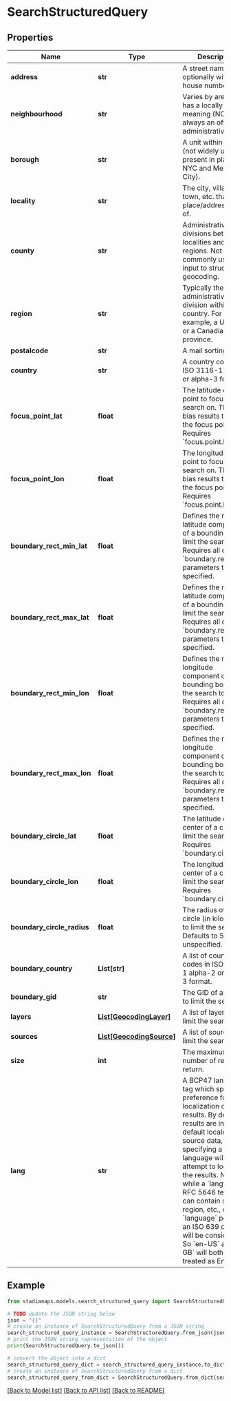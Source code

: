 # SearchStructuredQuery


## Properties

Name | Type | Description | Notes
------------ | ------------- | ------------- | -------------
**address** | **str** | A street name, optionally with a house number. | [optional] 
**neighbourhood** | **str** | Varies by area, but has a locally specific meaning (NOT always an official administrative unit). | [optional] 
**borough** | **str** | A unit within a city (not widely used, but present in places like NYC and Mexico City). | [optional] 
**locality** | **str** | The city, village, town, etc. that the place/address is part of. | [optional] 
**county** | **str** | Administrative divisions between localities and regions. Not commonly used as input to structured geocoding. | [optional] 
**region** | **str** | Typically the first administrative division within a country. For example, a US state or a Canadian province. | [optional] 
**postalcode** | **str** | A mail sorting code. | [optional] 
**country** | **str** | A country code in ISO 3116-1 alpha-2 or alpha-3 format. | [optional] 
**focus_point_lat** | **float** | The latitude of the point to focus the search on. This will bias results toward the focus point. Requires &#x60;focus.point.lon&#x60;. | [optional] 
**focus_point_lon** | **float** | The longitude of the point to focus the search on. This will bias results toward the focus point. Requires &#x60;focus.point.lat&#x60;. | [optional] 
**boundary_rect_min_lat** | **float** | Defines the min latitude component of a bounding box to limit the search to. Requires all other &#x60;boundary.rect&#x60; parameters to be specified. | [optional] 
**boundary_rect_max_lat** | **float** | Defines the max latitude component of a bounding box to limit the search to. Requires all other &#x60;boundary.rect&#x60; parameters to be specified. | [optional] 
**boundary_rect_min_lon** | **float** | Defines the min longitude component of a bounding box to limit the search to. Requires all other &#x60;boundary.rect&#x60; parameters to be specified. | [optional] 
**boundary_rect_max_lon** | **float** | Defines the max longitude component of a bounding box to limit the search to. Requires all other &#x60;boundary.rect&#x60; parameters to be specified. | [optional] 
**boundary_circle_lat** | **float** | The latitude of the center of a circle to limit the search to. Requires &#x60;boundary.circle.lon&#x60;. | [optional] 
**boundary_circle_lon** | **float** | The longitude of the center of a circle to limit the search to. Requires &#x60;boundary.circle.lat&#x60;. | [optional] 
**boundary_circle_radius** | **float** | The radius of the circle (in kilometers) to limit the search to. Defaults to 50km if unspecified. | [optional] 
**boundary_country** | **List[str]** | A list of country codes in ISO 3116-1 alpha-2 or alpha-3 format. | [optional] 
**boundary_gid** | **str** | The GID of an area to limit the search to. | [optional] 
**layers** | [**List[GeocodingLayer]**](GeocodingLayer.md) | A list of layers to limit the search to. | [optional] 
**sources** | [**List[GeocodingSource]**](GeocodingSource.md) | A list of sources to limit the search to. | [optional] 
**size** | **int** | The maximum number of results to return. | [optional] 
**lang** | **str** | A BCP47 language tag which specifies a preference for localization of results. By default, results are in the default locale of the source data, but specifying a language will attempt to localize the results. Note that while a &#x60;langtag&#x60; (in RFC 5646 terms) can contain script, region, etc., only the &#x60;language&#x60; portion, an ISO 639 code, will be considered. So &#x60;en-US&#x60; and &#x60;en-GB&#x60; will both be treated as English. | [optional] 

## Example

```python
from stadiamaps.models.search_structured_query import SearchStructuredQuery

# TODO update the JSON string below
json = "{}"
# create an instance of SearchStructuredQuery from a JSON string
search_structured_query_instance = SearchStructuredQuery.from_json(json)
# print the JSON string representation of the object
print(SearchStructuredQuery.to_json())

# convert the object into a dict
search_structured_query_dict = search_structured_query_instance.to_dict()
# create an instance of SearchStructuredQuery from a dict
search_structured_query_from_dict = SearchStructuredQuery.from_dict(search_structured_query_dict)
```
[[Back to Model list]](../README.md#documentation-for-models) [[Back to API list]](../README.md#documentation-for-api-endpoints) [[Back to README]](../README.md)


